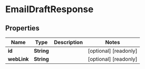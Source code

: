 

# EmailDraftResponse


## Properties

| Name | Type | Description | Notes |
|------------ | ------------- | ------------- | -------------|
|**id** | **String** |  |  [optional] [readonly] |
|**webLink** | **String** |  |  [optional] [readonly] |



